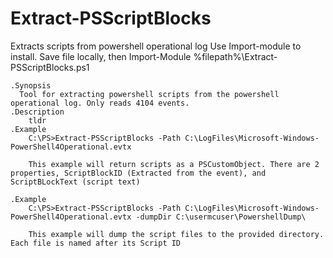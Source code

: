 # Extract-PSScriptBlocks
Extracts scripts from powershell operational log
Use Import-module to install. Save file locally, then Import-Module %filepath%\Extract-PSScriptBlocks.ps1

    .Synopsis
      Tool for extracting powershell scripts from the powershell operational log. Only reads 4104 events.
    .Description
        tldr
    .Example
        C:\PS>Extract-PSScriptBlocks -Path C:\LogFiles\Microsoft-Windows-PowerShell4Operational.evtx
        
        This example will return scripts as a PSCustomObject. There are 2 properties, ScriptBlockID (Extracted from the event), and ScriptBLockText (script text)
        
    .Example
        C:\PS>Extract-PSScriptBlocks -Path C:\LogFiles\Microsoft-Windows-PowerShell4Operational.evtx -dumpDir C:\usermcuser\PowershellDump\
        
        This example will dump the script files to the provided directory. Each file is named after its Script ID
